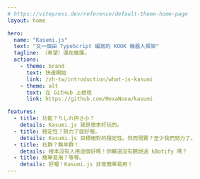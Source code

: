 ```yaml
---
# https://vitepress.dev/reference/default-theme-home-page
layout: home

hero:
  name: "Kasumi.js"
  text: "又一個由 TypeScript 編寫的 KOOK 機器人框架"
  tagline: （希望）還在維護。
  actions:
    - theme: brand
      text: 快速開始
      link: /zh-tw/introduction/what-is-kasumi
    - theme: alt
      text: 在 GitHub 上檢視
      link: https://github.com/HexaNona/kasumi

features:
  - title: 功能？りしれ供さ小？
    details: Kasumi.js 就是做來好玩的。
  - title: 穩定性？努力了就好喔。
    details: Kasumi.js 目標絕對的穩定性。然而現實？至少我們努力了。
  - title: 社群？無羊群！
    details: 根本沒有人用這個好嗎！你難道沒有聽說過 kBotify 嗎？
  - title: 簡單易用？等等。
    details: 好喔！Kasumi.js 非常簡單易用！
---
```


